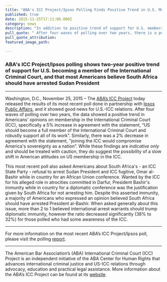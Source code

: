 ```yaml
---
title: "ABA's ICC Project/Ipsos Polling Finds Positive Trend in U.S. Membership in the ICC"
published: true
date: 2015-11-25T17:11:00.000Z
category: news
description: "In addition to positive trend of support for U.S. membership in the ICC, strong majority of Americans believe South Africa should have arrested ICC fugitive and Sudan President, Omar al-Bashir, despite any applicable immunity. "
pull_quote: " After four waves of polling over two years, there is a positive trend in Americans opinions on membership in the International Criminal Court (ICC), specifically a 5% increase in agreement with the statement, 'US should become a full member of the International Criminal Court and robustly support all of its work'."
pull_quote_attribution:
featured_image_path:
 
---
```


### ABA's ICC Project/Ipsos polling shows two-year positive trend of support for U.S. becoming a member of the International Criminal Court, and that most Americans believe South Africa should have arrested Sudan President

* * *

Washington, D.C., November 25, 2015 – The [ABA’s ICC Project](http://www.aba-icc.org/) today released the results of its most recent poll done in partnership with [Ipsos Public Affairs](http://www.ipsos-na.com/research/public-affairs/), and it showed good news for U.S.-ICC relations. After four waves of polling over two years, the data showed a positive trend in Americans' opinions on membership in the International Criminal Court (ICC), specifically a 5% increase in agreement with the statement, “US should become a full member of the International Criminal Court and robustly support all of its work”. Similarly, there was a 2% decrease in agreement with the statement, "joining the ICC would compromise America's sovereignty as a nation”. While these findings are _indicative only_ and should be treated with caution, they do suggest the possibility of a slow shift in American attitudes on US membership in the ICC.

This most recent poll also asked Americans about South Africa's - an ICC State Party - refusal to arrest Sudan President and ICC fugitive, Omar al-Bashir while in country for an African Union conference. Wanted by the ICC for his alleged role in atrocities committed in Darfur, President Bashir's immunity while in country for a diplomatic conference was the justification given by South Africa for not arresting him. Despite this asserted immunity, a majority of Americans who expressed an opinion believed South Africa should have arrested President al-Bashir. When asked generally about this issue, more than 2 to 1 believed international arrest warrants should trump diplomatic immunity, however the ratio decreased significantly (38% to 32%) for those polled who had some awareness of the ICC.

* * *

For more information on the most recent ABA’s ICC Project/Ipsos poll, please visit the polling [report](http://bit.ly/1Hndpva).

* * *

The American Bar Association’s (ABA) International Criminal Court (ICC) Project is an independent initiative of the ABA Center for Human Rights that advances international criminal justice and US-ICC relations through advocacy, education and practical legal assistance. More information about the ABA’s ICC Project can be found at its [website](http://www.aba-icc.org/).

